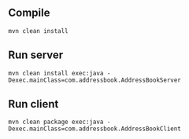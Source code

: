 ## Compile
`mvn clean install`
## Run server
`mvn clean install exec:java -Dexec.mainClass=com.addressbook.AddressBookServer`
## Run client
`mvn clean package exec:java -Dexec.mainClass=com.addressbook.AddressBookClient`
